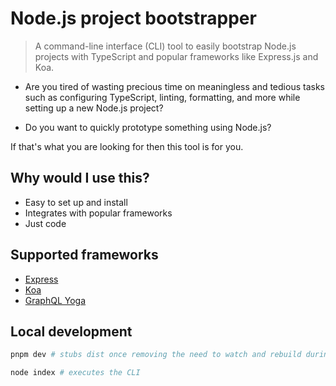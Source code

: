 # Node.js project bootstrapper

> A command-line interface (CLI) tool to easily bootstrap Node.js projects with TypeScript and popular frameworks like Express.js and Koa.

- Are you tired of wasting precious time on meaningless and tedious tasks such as configuring TypeScript, linting, formatting, and more while setting up a new Node.js project?

- Do you want to quickly prototype something using Node.js?

If that's what you are looking for then this tool is for you.

## Why would I use this?

- Easy to set up and install
- Integrates with popular frameworks
- Just code

## Supported frameworks

- [Express](https://github.com/expressjs/express)
- [Koa](https://github.com/koajs/koa)
- [GraphQL Yoga](https://github.com/dotansimha/graphql-yoga)

## Local development

```bash
pnpm dev # stubs dist once removing the need to watch and rebuild during development

node index # executes the CLI
```
